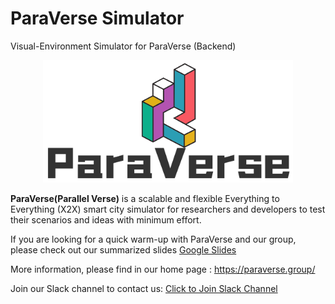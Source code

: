 # ParaVerse Simulator
Visual-Environment Simulator for ParaVerse (Backend)

<div align="center">
 <img src="assets/logo/paraverse_logo_light_mode.png" width="400px">
</div>


**ParaVerse(Parallel Verse)** is a scalable and flexible Everything to Everything (X2X) smart city simulator for researchers 
and developers to test their scenarios and ideas with minimum effort.

If you are looking for a quick warm-up with ParaVerse and our group, 
please check out our summarized slides [Google Slides](https://docs.google.com/presentation/d/1DxH0wLFgYcnp_ZKmALKPOR64ElqBzudmUaJTJUJg6rc/edit?usp=sharing)

More information, please find in our home page : https://paraverse.group/

Join our Slack channel to contact us: [Click to Join Slack Channel](https://join.slack.com/t/paraverse-group/shared_invite/zt-1d0dsns2r-USGamHXDKlBNA9ADha0XHg)

